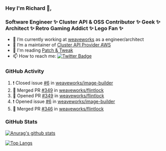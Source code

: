 ### Hey I'm Richard 👋, 

<h3 align="left">Software Engineer ✨ Cluster API & OSS Contributor ✨ Geek ✨ Architect ✨ Retro Gaming Addict ✨ Lego Fan ✨</h3>

- 🔭 I’m currently working at [weaveworks](https://github.com/weaveworks) as a engineer/architect
- 👯 I’m a maintainer of [Cluster API Provider AWS](https://github.com/kubernetes-sigs/cluster-api-provider-aws)
- 💬 I'm reading [Patch & Tweak](https://bjooks.com/products/patch-tweak-exploring-modular-synthesis)
- 📫 How to reach me: [![Twitter Badge](https://img.shields.io/badge/-@fruit_case-00acee?style=flat&logo=Twitter&logoColor=white)](https://twitter.com/intent/follow?screen_name=fruit_case "Follow on Twitter")

### GitHub Activity 

<!--START_SECTION:activity-->
1. ❗️ Closed issue [#6](https://github.com/weaveworks/image-builder/issues/6) in [weaveworks/image-builder](https://github.com/weaveworks/image-builder)
2. 🎉 Merged PR [#349](https://github.com/weaveworks/flintlock/pull/349) in [weaveworks/flintlock](https://github.com/weaveworks/flintlock)
3. 💪 Opened PR [#349](https://github.com/weaveworks/flintlock/pull/349) in [weaveworks/flintlock](https://github.com/weaveworks/flintlock)
4. ❗️ Opened issue [#6](https://github.com/weaveworks/image-builder/issues/6) in [weaveworks/image-builder](https://github.com/weaveworks/image-builder)
5. 🎉 Merged PR [#346](https://github.com/weaveworks/flintlock/pull/346) in [weaveworks/flintlock](https://github.com/weaveworks/flintlock)
<!--END_SECTION:activity-->

### GitHub Stats

[![Anurag's github stats](https://github-readme-stats.vercel.app/api?username=richardcase&count_private=true&show_icons=true)](https://github.com/anuraghazra/github-readme-stats)

[![Top Langs](https://github-readme-stats.vercel.app/api/top-langs/?username=richardcase&hide=html&layout=compact)](https://github.com/anuraghazra/github-readme-stats)
